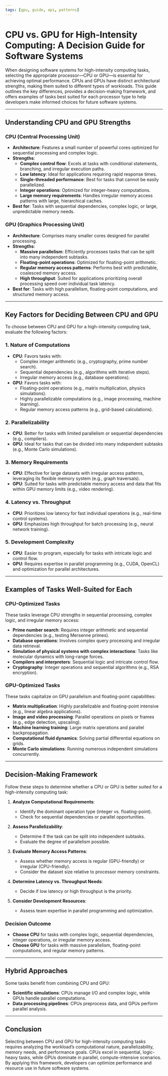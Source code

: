 ```yaml
---
tags: [gpu, guide, api, patterns]
---
```


# CPU vs. GPU for High-Intensity Computing: A Decision Guide for Software Systems

When designing software systems for high-intensity computing tasks, selecting the appropriate processor—CPU or GPU—is essential for achieving optimal performance. CPUs and GPUs have distinct architectural strengths, making them suited to different types of workloads. This guide outlines the key differences, provides a decision-making framework, and offers examples of tasks best suited for each processor type to help developers make informed choices for future software systems.

---

## Understanding CPU and GPU Strengths

### CPU (Central Processing Unit)
- **Architecture**: Features a small number of powerful cores optimized for sequential processing and complex logic.
- **Strengths**:
  - **Complex control flow**: Excels at tasks with conditional statements, branching, and irregular execution paths.
  - **Low latency**: Ideal for applications requiring rapid response times.
  - **Single-threaded performance**: Best for tasks that cannot be easily parallelized.
  - **Integer operations**: Optimized for integer-heavy computations.
  - **Large memory requirements**: Handles irregular memory access patterns with large, hierarchical caches.
- **Best for**: Tasks with sequential dependencies, complex logic, or large, unpredictable memory needs.

### GPU (Graphics Processing Unit)
- **Architecture**: Comprises many smaller cores designed for parallel processing.
- **Strengths**:
  - **Massive parallelism**: Efficiently processes tasks that can be split into many independent subtasks.
  - **Floating-point operations**: Optimized for floating-point arithmetic.
  - **Regular memory access patterns**: Performs best with predictable, coalesced memory access.
  - **High throughput**: Suited for applications prioritizing overall processing speed over individual task latency.
- **Best for**: Tasks with high parallelism, floating-point computations, and structured memory access.

---

## Key Factors for Deciding Between CPU and GPU

To choose between CPU and GPU for a high-intensity computing task, evaluate the following factors:

### 1. Nature of Computations
- **CPU**: Favors tasks with:
  - Complex integer arithmetic (e.g., cryptography, prime number search).
  - Sequential dependencies (e.g., algorithms with iterative steps).
  - Irregular memory access (e.g., database operations).
- **GPU**: Favors tasks with:
  - Floating-point operations (e.g., matrix multiplication, physics simulations).
  - Highly parallelizable computations (e.g., image processing, machine learning).
  - Regular memory access patterns (e.g., grid-based calculations).

### 2. Parallelizability
- **CPU**: Better for tasks with limited parallelism or sequential dependencies (e.g., compilers).
- **GPU**: Ideal for tasks that can be divided into many independent subtasks (e.g., Monte Carlo simulations).

### 3. Memory Requirements
- **CPU**: Effective for large datasets with irregular access patterns, leveraging its flexible memory system (e.g., graph traversals).
- **GPU**: Suited for tasks with predictable memory access and data that fits within GPU memory limits (e.g., video rendering).

### 4. Latency vs. Throughput
- **CPU**: Prioritizes low latency for fast individual operations (e.g., real-time control systems).
- **GPU**: Emphasizes high throughput for batch processing (e.g., neural network training).

### 5. Development Complexity
- **CPU**: Easier to program, especially for tasks with intricate logic and control flow.
- **GPU**: Requires expertise in parallel programming (e.g., CUDA, OpenCL) and optimization for parallel architectures.

---

## Examples of Tasks Well-Suited for Each

### CPU-Optimized Tasks
These tasks leverage CPU strengths in sequential processing, complex logic, and irregular memory access:
- **Prime number search**: Requires integer arithmetic and sequential dependencies (e.g., testing Mersenne primes).
- **Database operations**: Involves complex query processing and irregular data retrieval.
- **Simulation of physical systems with complex interactions**: Tasks like molecular dynamics with long-range forces.
- **Compilers and interpreters**: Sequential logic and intricate control flow.
- **Cryptography**: Integer operations and sequential algorithms (e.g., RSA encryption).

### GPU-Optimized Tasks
These tasks capitalize on GPU parallelism and floating-point capabilities:
- **Matrix multiplication**: Highly parallelizable and floating-point intensive (e.g., linear algebra applications).
- **Image and video processing**: Parallel operations on pixels or frames (e.g., edge detection, upscaling).
- **Machine learning training**: Large matrix operations and parallel backpropagation.
- **Computational fluid dynamics**: Solving partial differential equations on grids.
- **Monte Carlo simulations**: Running numerous independent simulations concurrently.

---

## Decision-Making Framework

Follow these steps to determine whether a CPU or GPU is better suited for a high-intensity computing task:

1. **Analyze Computational Requirements**:
   - Identify the dominant operation type (integer vs. floating-point).
   - Check for sequential dependencies or parallel opportunities.

2. **Assess Parallelizability**:
   - Determine if the task can be split into independent subtasks.
   - Evaluate the degree of parallelism possible.

3. **Evaluate Memory Access Patterns**:
   - Assess whether memory access is regular (GPU-friendly) or irregular (CPU-friendly).
   - Consider the dataset size relative to processor memory constraints.

4. **Determine Latency vs. Throughput Needs**:
   - Decide if low latency or high throughput is the priority.

5. **Consider Development Resources**:
   - Assess team expertise in parallel programming and optimization.

### Decision Outcome
- **Choose CPU** for tasks with complex logic, sequential dependencies, integer operations, or irregular memory access.
- **Choose GPU** for tasks with massive parallelism, floating-point computations, and regular memory patterns.

---

## Hybrid Approaches
Some tasks benefit from combining CPU and GPU:
- **Scientific simulations**: CPUs manage I/O and complex logic, while GPUs handle parallel computations.
- **Data processing pipelines**: CPUs preprocess data, and GPUs perform parallel analysis.

---

## Conclusion
Selecting between CPU and GPU for high-intensity computing tasks requires analyzing the workload’s computational nature, parallelizability, memory needs, and performance goals. CPUs excel in sequential, logic-heavy tasks, while GPUs dominate in parallel, compute-intensive scenarios. By applying this framework, developers can optimize performance and resource use in future software systems.